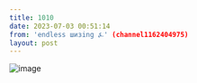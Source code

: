 ```yaml
---
title: 1010
date: 2023-07-03 00:51:14
from: 'endless шизing ⍼' (channel1162404975)
layout: post
---
```


![image](photos/photo_102@03-07-2023_00-51-14.jpg)


